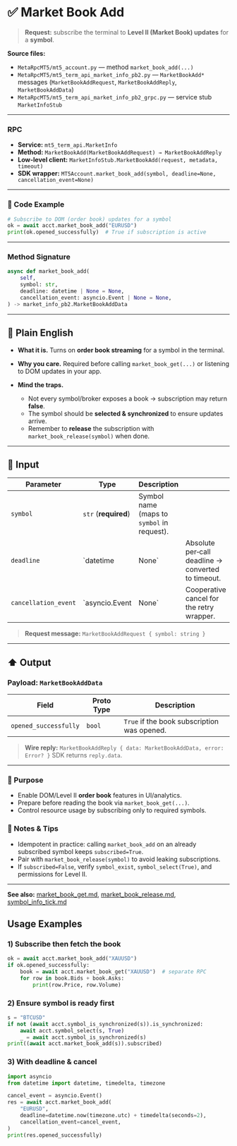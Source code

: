 # ✅ Market Book Add

> **Request:** subscribe the terminal to **Level II (Market Book) updates** for a **symbol**.

**Source files:**

* `MetaRpcMT5/mt5_account.py` — method `market_book_add(...)`
* `MetaRpcMT5/mt5_term_api_market_info_pb2.py` — `MarketBookAdd*` messages (`MarketBookAddRequest`, `MarketBookAddReply`, `MarketBookAddData`)
* `MetaRpcMT5/mt5_term_api_market_info_pb2_grpc.py` — service stub `MarketInfoStub`

---

### RPC

* **Service:** `mt5_term_api.MarketInfo`
* **Method:** `MarketBookAdd(MarketBookAddRequest) → MarketBookAddReply`
* **Low-level client:** `MarketInfoStub.MarketBookAdd(request, metadata, timeout)`
* **SDK wrapper:** `MT5Account.market_book_add(symbol, deadline=None, cancellation_event=None)`

---

### 🔗 Code Example

```python
# Subscribe to DOM (order book) updates for a symbol
ok = await acct.market_book_add("EURUSD")
print(ok.opened_successfully)  # True if subscription is active
```

---

### Method Signature

```python
async def market_book_add(
    self,
    symbol: str,
    deadline: datetime | None = None,
    cancellation_event: asyncio.Event | None = None,
) -> market_info_pb2.MarketBookAddData
```

---

## 💬 Plain English

* **What it is.** Turns on **order book streaming** for a symbol in the terminal.
* **Why you care.** Required before calling `market_book_get(...)` or listening to DOM updates in your app.
* **Mind the traps.**

  * Not every symbol/broker exposes a book → subscription may return **false**.
  * The symbol should be **selected & synchronized** to ensure updates arrive.
  * Remember to **release** the subscription with `market_book_release(symbol)` when done.

---

## 🔽 Input

| Parameter            | Type                 | Description                                |                                                    |   |
| -------------------- | -------------------- | ------------------------------------------ | -------------------------------------------------- | - |
| `symbol`             | `str` (**required**) | Symbol name (maps to `symbol` in request). |                                                    |   |
| `deadline`           | \`datetime           | None\`                                     | Absolute per‑call deadline → converted to timeout. |   |
| `cancellation_event` | \`asyncio.Event      | None\`                                     | Cooperative cancel for the retry wrapper.          |   |

> **Request message:** `MarketBookAddRequest { symbol: string }`

---

## ⬆️ Output

### Payload: `MarketBookAddData`

| Field                | Proto Type | Description                                      |
| -------------------- | ---------- | ------------------------------------------------ |
| `opened_successfully`| `bool`     | `True` if the book subscription was opened.     |

> **Wire reply:** `MarketBookAddReply { data: MarketBookAddData, error: Error? }`
> SDK returns `reply.data`.

---

### 🎯 Purpose

* Enable DOM/Level II **order book** features in UI/analytics.
* Prepare before reading the book via `market_book_get(...)`.
* Control resource usage by subscribing only to required symbols.

### 🧩 Notes & Tips

* Idempotent in practice: calling `market_book_add` on an already subscribed symbol keeps `subscribed=True`.
* Pair with `market_book_release(symbol)` to avoid leaking subscriptions.
* If `subscribed=False`, verify `symbol_exist`, `symbol_select(True)`, and permissions for Level II.

---

**See also:** [market\_book\_get.md](./market_book_get.md), [market\_book\_release.md](./market_book_release.md), [symbol\_info\_tick.md](./symbol_info_tick.md)

## Usage Examples

### 1) Subscribe then fetch the book

```python
ok = await acct.market_book_add("XAUUSD")
if ok.opened_successfully:
    book = await acct.market_book_get("XAUUSD")  # separate RPC
    for row in book.Bids + book.Asks:
        print(row.Price, row.Volume)

```

### 2) Ensure symbol is ready first

```python
s = "BTCUSD"
if not (await acct.symbol_is_synchronized(s)).is_synchronized:
    await acct.symbol_select(s, True)
    _ = await acct.symbol_is_synchronized(s)
print((await acct.market_book_add(s)).subscribed)
```

### 3) With deadline & cancel

```python
import asyncio
from datetime import datetime, timedelta, timezone

cancel_event = asyncio.Event()
res = await acct.market_book_add(
    "EURUSD",
    deadline=datetime.now(timezone.utc) + timedelta(seconds=2),
    cancellation_event=cancel_event,
)
print(res.opened_successfully)

```
